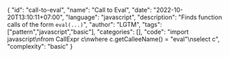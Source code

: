 {
"id": "call-to-eval",
"name": "Call to Eval",
"date": "2022-10-20T13:10:11+07:00",
"language": "javascript",
"description": "Finds function calls of the form `eval(...)`",
"author": "LGTM",
"tags": ["pattern","javascript","basic"],
"categories": [],
"code": "import javascript\nfrom CallExpr c\nwhere c.getCalleeName() = \"eval\"\nselect c",
"complexity": "basic"
}
